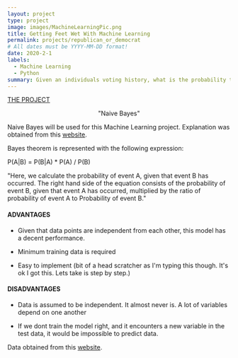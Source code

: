 ```yaml
---
layout: project
type: project
image: images/MachineLearningPic.png
title: Getting Feet Wet With Machine Learning
permalink: projects/republican_or_democrat
# All dates must be YYYY-MM-DD format!
date: 2020-2-1
labels:
  - Machine Learning
  - Python
summary: Given an individuals voting history, what is the probability that he is a Republican?
---
```




[THE PROJECT](https://github.com/arslan-r/republican_or_democrat/blob/master/Naive_bayes.ipynb)

  <p align="center">
  "Naive Bayes"
</p>
  

Naive Bayes will be used for this Machine Learning project. Explanation was obtained from this [website](http://theprofessionalspoint.blogspot.com/2019/03/advantages-and-disadvantages-of-naive.html).

Bayes theorem is represented with the following expression:

P(A|B) = P(B|A) * P(A) / P(B)

"Here, we calculate the probability of event A, given that event B has occurred. The right hand side of the equation consists of the probability of event B, given that event A has occurred, multiplied by the ratio of probability of event A to Probability of event B."


#### ADVANTAGES ####
 * Given that data points are independent from each other, this model has a decent performance.

 * Minimum training data is required

 * Easy to implement (bit of a head scratcher as I'm typing this though. It's ok I got this. Lets take is step by step.)

#### DISADVANTAGES ####
 * Data is assumed to be independent. It almost never is. A lot of variables depend on one another

 * If we dont train the model right, and it encounters a new variable in the test data, it would be impossible to predict data.



Data obtained from this [website](https://archive.ics.uci.edu/ml/datasets/Congressional+Voting+Records).





